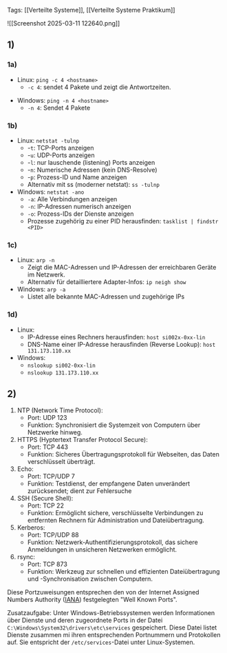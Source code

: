 Tags: [[Verteilte Systeme]], [[Verteilte Systeme Praktikum]]

![[Screenshot 2025-03-11 122640.png]]


## 1)
### 1a)
+ Linux: `ping -c 4 <hostname>`
	- `-c 4`: sendet 4 Pakete und zeigt die Antwortzeiten.
- Windows: `ping -n 4 <hostname>`
	- `-n 4`: Sendet 4 Pakete

### 1b)
- Linux: `netstat -tulnp`
	- -`t`: TCP-Ports anzeigen
	- -`u`: UDP-Ports anzeigen
	- -`l`: nur lauschende (listening) Ports anzeigen
	- -`n`: Numerische Adressen (kein DNS-Resolve)
	- -`p`: Prozess-ID und Name anzeigen
	- Alternativ mit ss (moderner netstat): `ss -tulnp`
- Windows: `netstat -ano`
	- `-a`: Alle Verbindungen anzeigen
	- `-n`: IP-Adressen numerisch anzeigen
	- `-o`: Prozess-IDs der Dienste anzeigen
	- Prozesse zugehörig zu einer PID herausfinden: `tasklist | findstr <PID>` 

### 1c)
- Linux: `arp -n`
	- Zeigt die MAC-Adressen und IP-Adressen der erreichbaren Geräte im Netzwerk.
	- Alternativ für detailliertere Adapter-Infos: `ip neigh show`
- Windows: `arp -a`
	- Listet alle bekannte MAC-Adressen und zugehörige IPs

### 1d)
- Linux:
	- IP-Adresse eines Rechners herausfinden: `host si002x-0xx-lin`
	- DNS-Name einer IP-Adresse herausfinden (Reverse Lookup): `host 131.173.110.xx`
- Windows:
	- `nslookup si002-0xx-lin`
	- `nslookup 131.173.110.xx`

## 2)
1. NTP (Network Time Protocol):
	- Port: UDP 123
	- Funktion: Synchronisiert die Systemzeit von Computern über Netzwerke hinweg.
2. HTTPS (Hyptertext Transfer Protocol Secure):
	- Port: TCP 443
	- Funktion: Sicheres Übertragungsprotokoll für Webseiten, das Daten verschlüsselt überträgt.
3. Echo:
	- Port: TCP/UDP 7
	- Funktion: Testdienst, der empfangene Daten unverändert zurücksendet; dient zur Fehlersuche
4. SSH (Secure Shell):
	- Port: TCP 22
	- Funktion: Ermöglicht sichere, verschlüsselte Verbindungen zu entfernten Rechnern für Administration und Dateiübertragung.
5. Kerberos:
	- Port: TCP/UDP 88
	- Funktion: Netzwerk-Authentifizierungsprotokoll, das sichere Anmeldungen in unsicheren Netzwerken ermöglicht.
6. rsync:
	- Port: TCP 873
	- Funktion: Werkzeug zur schnellen und effizienten Dateiübertragung und -Synchronisation zwischen Computern.

Diese Portzuweisungen entsprechen den von der Internet Assigned Numbers Authority ([IANA](https://www.iana.org/assignments/service-names-port-numbers/service-names-port-numbers.xhtml?&page=1)) festgelegten "Well Known Ports".

Zusatzaufgabe:
Unter Windows-Betriebssystemen werden Informationen über Dienste und deren zugeordnete Ports in der Datei `C:\Windows\System32\drivers\etc\services` gespeichert. Diese Datei listet Dienste zusammen mi ihren entsprechenden Portnummern und Protokollen auf. Sie entspricht der `/etc/services`-Datei unter Linux-Systemen.